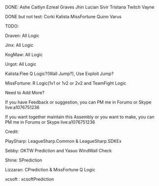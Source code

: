 ﻿DONE:
Ashe
Caitlyn
Ezreal
Graves
Jhin
Lucian
Sivir
Tristana
Twitch
Vayne

DONE but not test:
Corki
Kalista
MissFortune
Quinn
Varus

TODO:

Draven: All Logic

Jinx: All Logic

KogMaw: All Logic

Urgot: All Logic

Kalista:Flee Q Logic?(Wall Jump?), Use Exploit Jump?

MissFortune: R Logic(1v1 or 1v2 or 2v2 and TeamFight Logic


Need to Add More?


If you have Feedback or suggestion, you can PM me in Forums or Skype live:a1076751236

If you want together maintain this Assembly or you want to make, you can PM me in Forums or Skype live:a1076751236

Credit:

PlaySharp: LeagueSharp.Common & LeagueSharp.SDKEx

Sebby: OKTW Prediction and Yasuo WindWall Check

Shine: SPrediction

Lizzaran: CPrediction & MissFortune Q Logic

xcsoft : xcsoftPrediction
